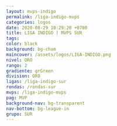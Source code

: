 ```yaml
---
layout: mvps-indigo
permalink: /liga-indigo-mvps
categories: logos
date: 2020-08-29 10:29:20 +0700
title: LIGA INDIGO | MVPS SUR
tags: 
color: black
background: bg-cham
maincover: /assets/logos/LIGA-INDIGO.png
nivel: ORO
rango: 2
gradiente: grGreen
division: ORO
ligas: /liga-indigo-sur
rondas: /rondas-sur
mvps: /liga-indigo-mvps
pag: MVP
background-nav: bg-transparent
nav-bottom: bg-league-in
grupo: SUR
---
```

